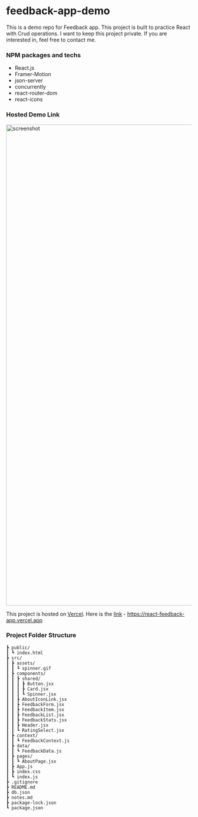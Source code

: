 # feedback-app-demo

This is a demo repo for Feedback app. This project is built to practice React with Crud operations. I want to keep this project private. If you are interested in, feel free to contact me.

### NPM packages and techs

- React.js
- Framer-Motion
- json-server
- concurrently
- react-router-dom
- react-icons


### Hosted Demo Link

<img width="1303" alt="screenshot" src="https://user-images.githubusercontent.com/81867375/233855922-b4fb66fb-63a6-4a61-a605-e3ac43e898a6.png">


This project is hosted on <a href="https://vercel.com">Vercel</a>. Here is the <a href="https://react-feedback-app.vercel.app">link</a> - https://react-feedback-app.vercel.app

### Project Folder Structure

```
┣ public/
┃ ┗ index.html
┣ src/
┃ ┣ assets/
┃ ┃ ┗ spinner.gif
┃ ┣ components/
┃ ┃ ┣ shared/
┃ ┃ ┃ ┣ Button.jsx
┃ ┃ ┃ ┣ Card.jsx
┃ ┃ ┃ ┗ Spinner.jsx
┃ ┃ ┣ AboutIconLink.jsx
┃ ┃ ┣ FeedbackForm.jsx
┃ ┃ ┣ FeedbackItem.jsx
┃ ┃ ┣ FeedbackList.jsx
┃ ┃ ┣ FeedbackStats.jsx
┃ ┃ ┣ Header.jsx
┃ ┃ ┗ RatingSelect.jsx
┃ ┣ context/
┃ ┃ ┗ FeedbackContext.js
┃ ┣ data/
┃ ┃ ┗ FeedbackData.js
┃ ┣ pages/
┃ ┃ ┗ AboutPage.jsx
┃ ┣ App.js
┃ ┣ index.css
┃ ┗ index.js
┣ .gitignore
┣ README.md
┣ db.json
┣ notes.md
┣ package-lock.json
┗ package.json
```
